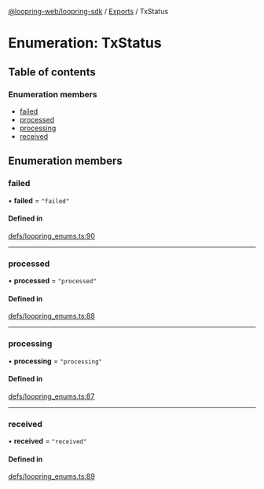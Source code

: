 [@loopring-web/loopring-sdk](../README.md) / [Exports](../modules.md) / TxStatus

# Enumeration: TxStatus

## Table of contents

### Enumeration members

- [failed](TxStatus.md#failed)
- [processed](TxStatus.md#processed)
- [processing](TxStatus.md#processing)
- [received](TxStatus.md#received)

## Enumeration members

### failed

• **failed** = `"failed"`

#### Defined in

[defs/loopring_enums.ts:90](https://github.com/Loopring/loopring_sdk/blob/6d0be7c/src/defs/loopring_enums.ts#L90)

___

### processed

• **processed** = `"processed"`

#### Defined in

[defs/loopring_enums.ts:88](https://github.com/Loopring/loopring_sdk/blob/6d0be7c/src/defs/loopring_enums.ts#L88)

___

### processing

• **processing** = `"processing"`

#### Defined in

[defs/loopring_enums.ts:87](https://github.com/Loopring/loopring_sdk/blob/6d0be7c/src/defs/loopring_enums.ts#L87)

___

### received

• **received** = `"received"`

#### Defined in

[defs/loopring_enums.ts:89](https://github.com/Loopring/loopring_sdk/blob/6d0be7c/src/defs/loopring_enums.ts#L89)
